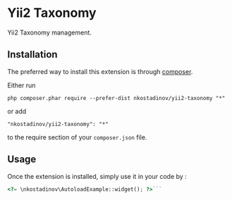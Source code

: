 Yii2 Taxonomy
=============
Yii2 Taxonomy management.

Installation
------------

The preferred way to install this extension is through [composer](http://getcomposer.org/download/).

Either run

```
php composer.phar require --prefer-dist nkostadinov/yii2-taxonomy "*"
```

or add

```
"nkostadinov/yii2-taxonomy": "*"
```

to the require section of your `composer.json` file.


Usage
-----

Once the extension is installed, simply use it in your code by  :

```php
<?= \nkostadinov\AutoloadExample::widget(); ?>```